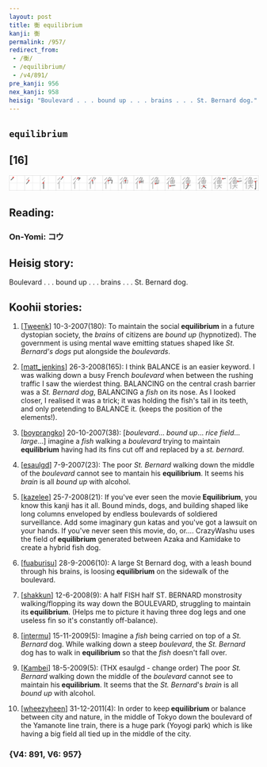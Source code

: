 ```yaml
---
layout: post
title: 衡 equilibrium
kanji: 衡
permalink: /957/
redirect_from:
 - /衡/
 - /equilibrium/
 - /v4/891/
pre_kanji: 956
nex_kanji: 958
heisig: "Boulevard . . . bound up . . . brains . . . St. Bernard dog."
---
```


## `equilibrium`

## [16]

<div class="stroke"><img src="../images/E8A1A1.png" /></div>

## Reading:

### On-Yomi: コウ

## Heisig story:

Boulevard . . . bound up . . . brains . . . St. Bernard dog.

## Koohii stories:

1) [<a href="http://kanji.koohii.com/profile/Tweenk">Tweenk</a>] 10-3-2007(180): To maintain the social<strong> equilibrium</strong> in a future dystopian society, the <em>brains</em> of citizens are <em>bound up</em> (hypnotized). The government is using mental wave emitting statues shaped like <em>St. Bernard&#039;s dogs</em> put alongside the <em>boulevards</em>.

2) [<a href="http://kanji.koohii.com/profile/matt_jenkins">matt_jenkins</a>] 26-3-2008(165): I think BALANCE is an easier keyword. I was walking down a busy French <em>boulevard</em> when between the rushing traffic I saw the wierdest thing. BALANCING on the central crash barrier was a <em>St. Bernard dog</em>, BALANCING a <em>fish</em> on its nose. As I looked closer, I realised it was a trick; it was holding the fish&#039;s tail in its teeth, and only pretending to BALANCE it. (keeps the position of the elements!).

3) [<a href="http://kanji.koohii.com/profile/boyprangko">boyprangko</a>] 20-10-2007(38): [<em>boulevard</em>... <em>bound up</em>... <em>rice field</em>... <em>large</em>...] imagine a <em>fish</em> walking a <em>boulevard</em> trying to maintain<strong> equilibrium</strong> having had its fins cut off and replaced by a <em>st. bernard</em>.

4) [<a href="http://kanji.koohii.com/profile/esaulgd">esaulgd</a>] 7-9-2007(23): The poor <em>St. Bernard</em> walking down the middle of the <em>boulevard</em> cannot see to mantain his <strong>equilibrium</strong>. It seems his <em>brain</em> is all <em>bound up</em> with alcohol.

5) [<a href="http://kanji.koohii.com/profile/kazelee">kazelee</a>] 25-7-2008(21): If you&#039;ve ever seen the movie<strong> Equilibrium</strong>, you know this kanji has it all. Bound minds, dogs, and building shaped like long columns enveloped by endless boulevards of soldiered surveillance. Add some imaginary gun katas and you&#039;ve got a lawsuit on your hands. If you&#039;ve never seen this movie, do, or.... CrazyWashu uses the field of<strong> equilibrium</strong> generated between Azaka and Kamidake to create a hybrid fish dog.

6) [<a href="http://kanji.koohii.com/profile/fuaburisu">fuaburisu</a>] 28-9-2006(10): A large St Bernard dog, with a leash bound through his brains, is loosing<strong> equilibrium</strong> on the sidewalk of the boulevard.

7) [<a href="http://kanji.koohii.com/profile/shakkun">shakkun</a>] 12-6-2008(9): A half FISH half ST. BERNARD monstrosity walking/flopping its way down the BOULEVARD, struggling to maintain its<strong> equilibrium</strong>. (Helps me to picture it having three dog legs and one useless fin so it&#039;s constantly off-balance).

8) [<a href="http://kanji.koohii.com/profile/intermu">intermu</a>] 15-11-2009(5): Imagine a <em>fish</em> being carried on top of a <em>St. Bernard</em> dog. While walking down a steep <em>boulevard</em>, the <em>St. Bernard</em> dog has to walk in <strong>equilibrium</strong> so that the <em>fish</em> doesn&#039;t fall over.

9) [<a href="http://kanji.koohii.com/profile/Kambei">Kambei</a>] 18-5-2009(5): (THX esaulgd - change order) The poor <em>St. Bernard</em> walking down the middle of the <em>boulevard</em> cannot see to maintain his<strong> equilibrium</strong>. It seems that the <em>St. Bernard</em>&#039;s <em>brain</em> is all <em>bound up</em> with alcohol.

10) [<a href="http://kanji.koohii.com/profile/wheezyheen">wheezyheen</a>] 31-12-2011(4): In order to keep<strong> equilibrium</strong> or balance between city and nature, in the middle of Tokyo down the boulevard of the Yamanote line train, there is a huge park (Yoyogi park) which is like having a big field all tied up in the middle of the city.

### {V4: 891, V6: 957}
